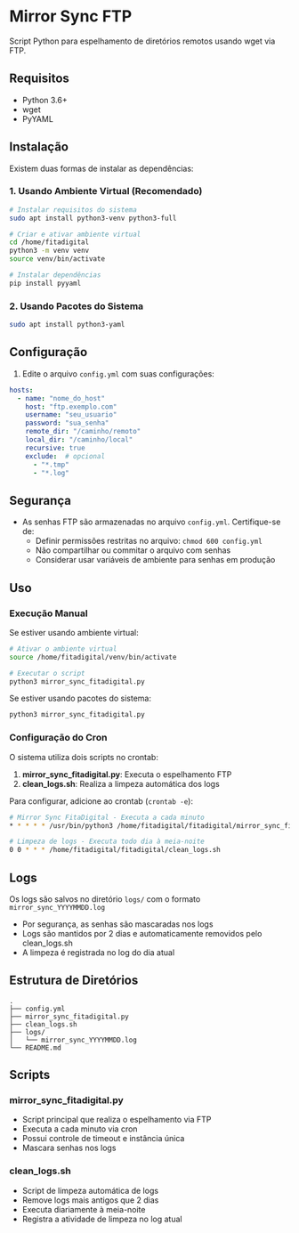 # Mirror Sync FTP

Script Python para espelhamento de diretórios remotos usando wget via FTP.

## Requisitos

- Python 3.6+
- wget
- PyYAML

## Instalação

Existem duas formas de instalar as dependências:

### 1. Usando Ambiente Virtual (Recomendado)

```bash
# Instalar requisitos do sistema
sudo apt install python3-venv python3-full

# Criar e ativar ambiente virtual
cd /home/fitadigital
python3 -m venv venv
source venv/bin/activate

# Instalar dependências
pip install pyyaml
```

### 2. Usando Pacotes do Sistema

```bash
sudo apt install python3-yaml
```

## Configuração

1. Edite o arquivo `config.yml` com suas configurações:

```yaml
hosts:
  - name: "nome_do_host"
    host: "ftp.exemplo.com"
    username: "seu_usuario"
    password: "sua_senha"
    remote_dir: "/caminho/remoto"
    local_dir: "/caminho/local"
    recursive: true
    exclude:  # opcional
      - "*.tmp"
      - "*.log"
```

## Segurança

- As senhas FTP são armazenadas no arquivo `config.yml`. Certifique-se de:
  - Definir permissões restritas no arquivo: `chmod 600 config.yml`
  - Não compartilhar ou commitar o arquivo com senhas
  - Considerar usar variáveis de ambiente para senhas em produção

## Uso

### Execução Manual

Se estiver usando ambiente virtual:
```bash
# Ativar o ambiente virtual
source /home/fitadigital/venv/bin/activate

# Executar o script
python3 mirror_sync_fitadigital.py
```

Se estiver usando pacotes do sistema:
```bash
python3 mirror_sync_fitadigital.py
```

### Configuração do Cron

O sistema utiliza dois scripts no crontab:

1. **mirror_sync_fitadigital.py**: Executa o espelhamento FTP
2. **clean_logs.sh**: Realiza a limpeza automática dos logs

Para configurar, adicione ao crontab (`crontab -e`):

```bash
# Mirror Sync FitaDigital - Executa a cada minuto
* * * * * /usr/bin/python3 /home/fitadigital/fitadigital/mirror_sync_fitadigital.py

# Limpeza de logs - Executa todo dia à meia-noite
0 0 * * * /home/fitadigital/fitadigital/clean_logs.sh
```

## Logs

Os logs são salvos no diretório `logs/` com o formato `mirror_sync_YYYYMMDD.log`
- Por segurança, as senhas são mascaradas nos logs
- Logs são mantidos por 2 dias e automaticamente removidos pelo clean_logs.sh
- A limpeza é registrada no log do dia atual

## Estrutura de Diretórios

```
.
├── config.yml
├── mirror_sync_fitadigital.py
├── clean_logs.sh
├── logs/
│   └── mirror_sync_YYYYMMDD.log
└── README.md
```

## Scripts

### mirror_sync_fitadigital.py
- Script principal que realiza o espelhamento via FTP
- Executa a cada minuto via cron
- Possui controle de timeout e instância única
- Mascara senhas nos logs

### clean_logs.sh
- Script de limpeza automática de logs
- Remove logs mais antigos que 2 dias
- Executa diariamente à meia-noite
- Registra a atividade de limpeza no log atual 